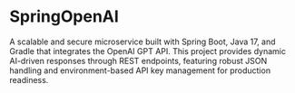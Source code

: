 # SpringOpenAI
A scalable and secure microservice built with Spring Boot, Java 17, and Gradle that integrates the OpenAI GPT API. This project provides dynamic AI-driven responses through REST endpoints, featuring robust JSON handling and environment-based API key management for production readiness.
